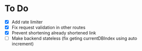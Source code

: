 # To Do

- [x] Add rate limiter
- [x] Fix request validation in other routes
- [x] Prevent shortening already shortened link
- [ ] Make backend stateless (fix geting currentDBIndex using auto increment)

